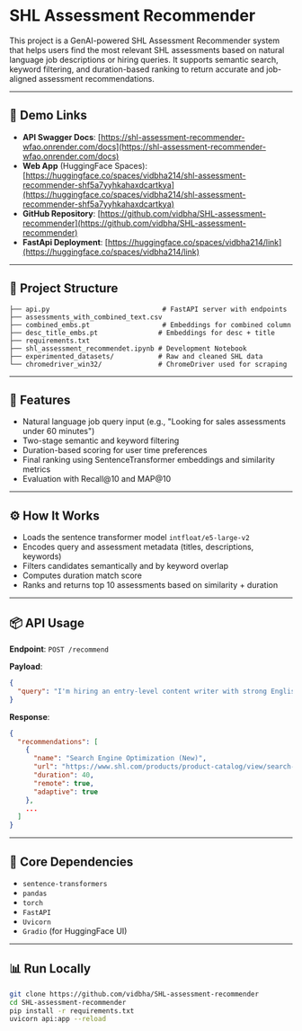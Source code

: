 # SHL Assessment Recommender

This project is a GenAI-powered SHL Assessment Recommender system that helps users find the most relevant SHL assessments based on natural language job descriptions or hiring queries. It supports semantic search, keyword filtering, and duration-based ranking to return accurate and job-aligned assessment recommendations.

---

## 🔗 Demo Links

- **API Swagger Docs**: [https://shl-assessment-recommender-wfao.onrender.com/docs](https://shl-assessment-recommender-wfao.onrender.com/docs)
- **Web App** (HuggingFace Spaces): [https://huggingface.co/spaces/vidbha214/shl-assessment-recommender-shf5a7yyhkahaxdcartkya](https://huggingface.co/spaces/vidbha214/shl-assessment-recommender-shf5a7yyhkahaxdcartkya)
- **GitHub Repository**: [https://github.com/vidbha/SHL-assessment-recommender](https://github.com/vidbha/SHL-assessment-recommender)
- **FastApi Deployment**: [https://huggingface.co/spaces/vidbha214/link](https://huggingface.co/spaces/vidbha214/link)
---

## 📁 Project Structure

```
├── api.py                            # FastAPI server with endpoints
├── assessments_with_combined_text.csv
├── combined_embs.pt                  # Embeddings for combined column
├── desc_title_embs.pt               # Embeddings for desc + title
├── requirements.txt
├── shl_assessment_recommendet.ipynb # Development Notebook
├── experimented_datasets/           # Raw and cleaned SHL data
└── chromedriver_win32/              # ChromeDriver used for scraping
```

---

## 🚀 Features

- Natural language job query input (e.g., "Looking for sales assessments under 60 minutes")
- Two-stage semantic and keyword filtering
- Duration-based scoring for user time preferences
- Final ranking using SentenceTransformer embeddings and similarity metrics
- Evaluation with Recall@10 and MAP@10

---

## ⚙️ How It Works

- Loads the sentence transformer model `intfloat/e5-large-v2`
- Encodes query and assessment metadata (titles, descriptions, keywords)
- Filters candidates semantically and by keyword overlap
- Computes duration match score
- Ranks and returns top 10 assessments based on similarity + duration

---

## 📦 API Usage

**Endpoint**: `POST /recommend`

**Payload**:
```json
{
  "query": "I'm hiring an entry-level content writer with strong English and SEO skills."
}
```

**Response**:
```json
{
  "recommendations": [
    {
      "name": "Search Engine Optimization (New)",
      "url": "https://www.shl.com/products/product-catalog/view/search-engine-optimization-new/",
      "duration": 40,
      "remote": true,
      "adaptive": true
    },
    ...
  ]
}
```

---

## 🧱 Core Dependencies

- `sentence-transformers`
- `pandas`
- `torch`
- `FastAPI`
- `Uvicorn`
- `Gradio` (for HuggingFace UI)

---

## 📊 Run Locally

```bash
git clone https://github.com/vidbha/SHL-assessment-recommender
cd SHL-assessment-recommender
pip install -r requirements.txt
uvicorn api:app --reload
```


